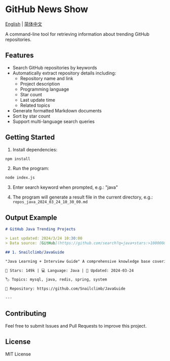 # GitHub News Show

[English](./README.md) | [简体中文](./README.zh-CN.md)

A command-line tool for retrieving information about trending GitHub repositories.

## Features

- Search GitHub repositories by keywords
- Automatically extract repository details including:
  - Repository name and link
  - Project description
  - Programming language
  - Star count
  - Last update time
  - Related topics
- Generate formatted Markdown documents
- Sort by star count
- Support multi-language search queries

## Getting Started

1. Install dependencies:

```bash
npm install
```

2. Run the program:

```bash
node index.js
```

3. Enter search keyword when prompted, e.g.: "java"

4. The program will generate a result file in the current directory, e.g.: `repos_java_2024_03_24_10_30_00.md`

## Output Example

```markdown
# GitHub Java Trending Projects

> Last updated: 2024/3/24 10:30:00
> Data source: [GitHub](https://github.com/search?q=java+stars:>100000&type=Repositories&s=stars&o=desc)

## 1. Snailclimb/JavaGuide

"Java Learning + Interview Guide" A comprehensive knowledge base covering most of the core knowledge that Java programmers need to master.

🌟 Stars: 149k | 💻 Language: Java | 📅 Updated: 2024-03-24

🏷️ Topics: mysql, java, redis, spring, system

🔗 Repository: https://github.com/Snailclimb/JavaGuide

---
```

## Contributing

Feel free to submit Issues and Pull Requests to improve this project.

## License

MIT License

